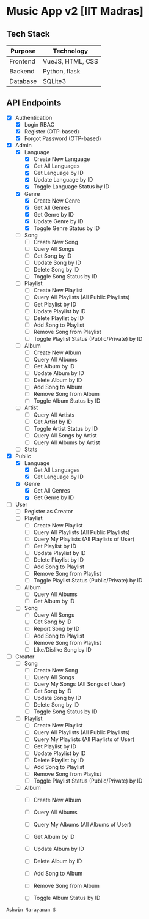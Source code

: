 # Music App v2 [IIT Madras]

## Tech Stack

| Purpose | Technology |
| --- | --- |
| Frontend | VueJS, HTML, CSS |
| Backend | Python, flask |
| Database | SQLite3 |

## API Endpoints

- [x] Authentication
    - [x] Login RBAC
    - [x] Register (OTP-based)
    - [x] Forgot Password (OTP-based)
- [x] Admin
    - [x] Language
        - [x] Create New Language
        - [x] Get All Languages
        - [x] Get Language by ID
        - [x] Update Language by ID
        - [x] Toggle Language Status by ID
    - [x] Genre
        - [x] Create New Genre
        - [x] Get All Genres
        - [x] Get Genre by ID
        - [x] Update Genre by ID
        - [x] Toggle Genre Status by ID
    - [ ] Song
        - [ ] Create New Song
        - [ ] Query All Songs
        - [ ] Get Song by ID
        - [ ] Update Song by ID
        - [ ] Delete Song by ID
        - [ ] Toggle Song Status by ID
    - [ ] Playlist
        - [ ] Create New Playlist
        - [ ] Query All Playlists (All Public Playlists)
        - [ ] Get Playlist by ID
        - [ ] Update Playlist by ID
        - [ ] Delete Playlist by ID
        - [ ] Add Song to Playlist
        - [ ] Remove Song from Playlist
        - [ ] Toggle Playlist Status (Public/Private) by ID
    - [ ] Album
        - [ ] Create New Album
        - [ ] Query All Albums
        - [ ] Get Album by ID
        - [ ] Update Album by ID
        - [ ] Delete Album by ID
        - [ ] Add Song to Album
        - [ ] Remove Song from Album
        - [ ] Toggle Album Status by ID
    - [ ] Artist
        - [ ] Query All Artists
        - [ ] Get Artist by ID
        - [ ] Toggle Artist Status by ID
        - [ ] Query All Songs by Artist
        - [ ] Query All Albums by Artist
    - [ ] Stats
- [x] Public
    - [x] Language
        - [x] Get All Languages
        - [x] Get Language by ID
    - [x] Genre
        - [x] Get All Genres
        - [x] Get Genre by ID
- [ ] User
    - [ ] Register as Creator
    - [ ] Playlist
        - [ ] Create New Playlist
        - [ ] Query All Playlists (All Public Playlists)
        - [ ] Query My Playlists (All Playlists of User)
        - [ ] Get Playlist by ID
        - [ ] Update Playlist by ID
        - [ ] Delete Playlist by ID
        - [ ] Add Song to Playlist
        - [ ] Remove Song from Playlist
        - [ ] Toggle Playlist Status (Public/Private) by ID
    - [ ] Album
        - [ ] Query All Albums
        - [ ] Get Album by ID
    - [ ] Song
        - [ ] Query All Songs
        - [ ] Get Song by ID
        - [ ] Report Song by ID
        - [ ] Add Song to Playlist
        - [ ] Remove Song from Playlist
        - [ ] Like/Dislike Song by ID
- [ ] Creator
    - [ ] Song
        - [ ] Create New Song
        - [ ] Query All Songs
        - [ ] Query My Songs (All Songs of User)
        - [ ] Get Song by ID
        - [ ] Update Song by ID
        - [ ] Delete Song by ID
        - [ ] Toggle Song Status by ID
    - [ ] Playlist
        - [ ] Create New Playlist
        - [ ] Query All Playlists (All Public Playlists)
        - [ ] Query My Playlists (All Playlists of User)
        - [ ] Get Playlist by ID
        - [ ] Update Playlist by ID
        - [ ] Delete Playlist by ID
        - [ ] Add Song to Playlist
        - [ ] Remove Song from Playlist
        - [ ] Toggle Playlist Status (Public/Private) by ID
    - [ ] Album
        - [ ] Create New Album
        - [ ] Query All Albums
        - [ ] Query My Albums (All Albums of User)
        - [ ] Get Album by ID
        - [ ] Update Album by ID
        - [ ] Delete Album by ID
        - [ ] Add Song to Album
        - [ ] Remove Song from Album
        - [ ] Toggle Album Status by ID


`Ashwin Narayanan S`